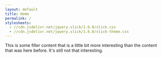 ```yaml
---
layout: default
title: Home
permalink: /
stylesheets:
  - //cdn.jsdelivr.net/jquery.slick/1.6.0/slick.css
  - //cdn.jsdelivr.net/jquery.slick/1.6.0/slick-theme.css
---
```


<div id="main-carousel" style="font-size: 500%; width: 200px; text-align: center; margin: 0 auto 0 auto;"></div>
<script type="text/javascript" src="//cdn.jsdelivr.net/jquery.slick/1.6.0/slick.min.js"></script>
<script>
  const images = ["http://www.team1294.org/img/carousel/wowslider/16141082923_5ba28a67d5_o.jpg",
      "http://www.team1294.org/img/carousel/wowslider/20140424_firstroboticsworldchampionships_0203.jpg",
      "http://www.team1294.org/img/carousel/wowslider/img_7066.jpg"];

  const $container = $("div#main-carousel");
  let counter = 1;

  for (let image in images) {
      let alt_text = "Slideshow Image " + counter;
      let element = $("<img>", {src: image, alt: alt_text, title: alt_text});
      $container.append(element);
  }

  $("#main-carousel").slick({
      autoplay: true,
      autoplaySpeed: 5000
  });
</script>

<div class="content-block">
  This is some filler content that is a little bit more interesting than the content that was here before.
  It's still not that interesting.
</div>
